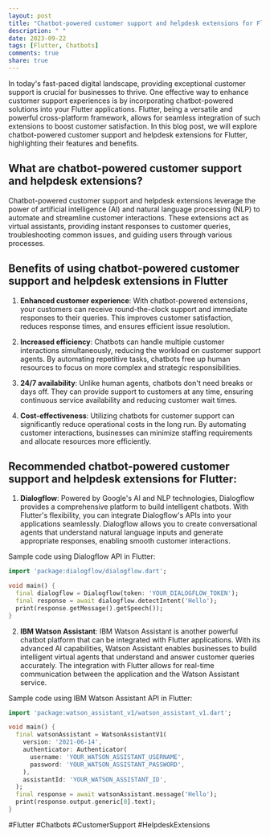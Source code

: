 ```yaml
---
layout: post
title: "Chatbot-powered customer support and helpdesk extensions for Flutter"
description: " "
date: 2023-09-22
tags: [Flutter, Chatbots]
comments: true
share: true
---
```


In today's fast-paced digital landscape, providing exceptional customer support is crucial for businesses to thrive. One effective way to enhance customer support experiences is by incorporating chatbot-powered solutions into your Flutter applications. Flutter, being a versatile and powerful cross-platform framework, allows for seamless integration of such extensions to boost customer satisfaction. In this blog post, we will explore chatbot-powered customer support and helpdesk extensions for Flutter, highlighting their features and benefits.

## What are chatbot-powered customer support and helpdesk extensions?

Chatbot-powered customer support and helpdesk extensions leverage the power of artificial intelligence (AI) and natural language processing (NLP) to automate and streamline customer interactions. These extensions act as virtual assistants, providing instant responses to customer queries, troubleshooting common issues, and guiding users through various processes.

## Benefits of using chatbot-powered customer support and helpdesk extensions in Flutter

1. **Enhanced customer experience**: With chatbot-powered extensions, your customers can receive round-the-clock support and immediate responses to their queries. This improves customer satisfaction, reduces response times, and ensures efficient issue resolution.

2. **Increased efficiency**: Chatbots can handle multiple customer interactions simultaneously, reducing the workload on customer support agents. By automating repetitive tasks, chatbots free up human resources to focus on more complex and strategic responsibilities.

3. **24/7 availability**: Unlike human agents, chatbots don't need breaks or days off. They can provide support to customers at any time, ensuring continuous service availability and reducing customer wait times.

4. **Cost-effectiveness**: Utilizing chatbots for customer support can significantly reduce operational costs in the long run. By automating customer interactions, businesses can minimize staffing requirements and allocate resources more efficiently.

## Recommended chatbot-powered customer support and helpdesk extensions for Flutter:

1. **Dialogflow**: Powered by Google's AI and NLP technologies, Dialogflow provides a comprehensive platform to build intelligent chatbots. With Flutter's flexibility, you can integrate Dialogflow's APIs into your applications seamlessly. Dialogflow allows you to create conversational agents that understand natural language inputs and generate appropriate responses, enabling smooth customer interactions.

Sample code using Dialogflow API in Flutter:

```dart
import 'package:dialogflow/dialogflow.dart';

void main() {
  final dialogflow = Dialogflow(token: 'YOUR_DIALOGFLOW_TOKEN');
  final response = await dialogflow.detectIntent('Hello');
  print(response.getMessage().getSpeech());
}
```

2. **IBM Watson Assistant**: IBM Watson Assistant is another powerful chatbot platform that can be integrated with Flutter applications. With its advanced AI capabilities, Watson Assistant enables businesses to build intelligent virtual agents that understand and answer customer queries accurately. The integration with Flutter allows for real-time communication between the application and the Watson Assistant service.

Sample code using IBM Watson Assistant API in Flutter:

```dart
import 'package:watson_assistant_v1/watson_assistant_v1.dart';

void main() {
  final watsonAssistant = WatsonAssistantV1(
    version: '2021-06-14',
    authenticator: Authenticator(
      username: 'YOUR_WATSON_ASSISTANT_USERNAME',
      password: 'YOUR_WATSON_ASSISTANT_PASSWORD',
    ),
    assistantId: 'YOUR_WATSON_ASSISTANT_ID',
  );
  final response = await watsonAssistant.message('Hello');
  print(response.output.generic[0].text);
}
```

#Flutter #Chatbots #CustomerSupport #HelpdeskExtensions